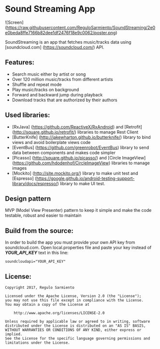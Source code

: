 # Sound Streaming App

![Screen] (https://raw.githubusercontent.com/ReguloSarmiento/SoundStreaming/2e0e0beda8ffe7166b82dee1df2476f18e9c0062/poster.png)

SoundStreaming is an app that fetches music/tracks data using [soundcloud.com] (https://soundcloud.com/) API.

## Features:
* Search music either by artist or song
* Over 120 million music/tracks from different artists
* Shuffle and repeat mode
* Play music/tracks on background
* Forward and backward jump during playback
* Download tracks that are authorized by their authors

## Used libraries:
* [RxJava] (https://github.com/ReactiveX/RxAndroid) and [Retrofit] (http://square.github.io/retrofit/) libraries to manage Rest Client
* [ButterKnife] (http://jakewharton.github.io/butterknife/) library to bind views and avoid boilerplate views code
* [EventBus] (https://github.com/greenrobot/EventBus) library to send data between components and makes code simpler
* [Picasso] (http://square.github.io/picasso/) and [Circle ImageView] (https://github.com/hdodenhof/CircleImageView) libraries to manage images
* [Mockito] (http://site.mockito.org/) library to make unit test and [Espresso] (https://google.github.io/android-testing-support-library/docs/espresso/) library to make UI test.

## Design pattern
MVP (Model View Presenter) pattern to keep it simple and make the code testable, robust and easier to maintain

## Build from the source:

In order to build the app you must provide your own API key from soundcloud.com.
Open local.properties file and paste your key instead of ***YOUR_API_KEY*** text in this line:
```
soundcloudapi="YOUR_API_KEY"
```

## License:
```
Copyright 2017, Regulo Sarmiento

Licensed under the Apache License, Version 2.0 (the "License");
you may not use this file except in compliance with the License.
You may obtain a copy of the License at

    http://www.apache.org/licenses/LICENSE-2.0

Unless required by applicable law or agreed to in writing, software
distributed under the License is distributed on an "AS IS" BASIS,
WITHOUT WARRANTIES OR CONDITIONS OF ANY KIND, either express or implied.
See the License for the specific language governing permissions and
limitations under the License.
```
